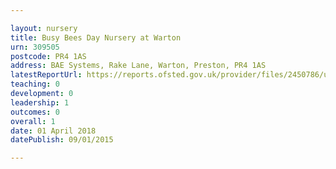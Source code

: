 ```yaml
---

layout: nursery
title: Busy Bees Day Nursery at Warton
urn: 309505
postcode: PR4 1AS
address: BAE Systems, Rake Lane, Warton, Preston, PR4 1AS
latestReportUrl: https://reports.ofsted.gov.uk/provider/files/2450786/urn/309505.pdf
teaching: 0
development: 0
leadership: 1
outcomes: 0
overall: 1
date: 01 April 2018 
datePublish: 09/01/2015

---
```

